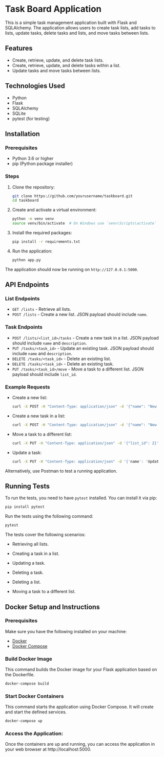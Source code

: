 # Task Board Application

This is a simple task management application built with Flask and SQLAlchemy. The application allows users to create task lists, add tasks to lists, update tasks, delete tasks and lists, and move tasks between lists.

## Features

- Create, retrieve, update, and delete task lists.
- Create, retrieve, update, and delete tasks within a list.
- Update tasks and move tasks between lists.

## Technologies Used

- Python
- Flask
- SQLAlchemy
- SQLite
- pytest (for testing)

## Installation

### Prerequisites

- Python 3.6 or higher
- pip (Python package installer)

### Steps

1. Clone the repository:

    ```bash
    git clone https://github.com/yourusername/taskboard.git
    cd taskboard
    ```

2. Create and activate a virtual environment:

    ```bash
    python -m venv venv
    source venv/bin/activate  # On Windows use `venv\Scripts\activate`
    ```

3. Install the required packages:

    ```bash
    pip install -r requirements.txt
    ```

4. Run the application:

    ```bash
    python app.py
    ```

The application should now be running on `http://127.0.0.1:5000`.

## API Endpoints

### List Endpoints

- `GET /lists` - Retrieve all lists.
- `POST /lists` - Create a new list. JSON payload should include `name`.

### Task Endpoints

- `POST /lists/<list_id>/tasks` - Create a new task in a list. JSON payload should include `name` and `description`.
- `PUT /tasks/<task_id>` - Update an existing task. JSON payload should include `name` and `description`.
- `DELETE /tasks/<task_id>` - Delete an existing list.
- `DELETE /tasks/<task_id>` - Delete an existing task.
- `PUT /tasks/<task_id>/move` - Move a task to a different list. JSON payload should include `list_id`.


### Example Requests

- Create a new list:

    ```bash
    curl -X POST -H "Content-Type: application/json" -d '{"name": "New List"}' http://127.0.0.1:5000/lists
    ```

- Create a new task in a list:

    ```bash
    curl -X POST -H "Content-Type: application/json" -d '{"name": "New Task", "description": "Task description"}' http://127.0.0.1:5000/lists/1/tasks
    ```

- Move a task to a different list:

    ```bash
    curl -X PUT -H "Content-Type: application/json" -d '{"list_id": 2}' http://127.0.0.1:5000/tasks/1/move
    ```

- Update a task:

    ```bash
    curl -X PUT -H "Content-Type: application/json" -d '{'name': 'Updated Task', 'description': 'Updated description'}' http://127.0.0.1:5000/tasks/1
    ```

Alternatively, use Postman to test a running application.

## Running Tests

To run the tests, you need to have `pytest` installed. You can install it via pip:

```bash
pip install pytest
```

Run the tests using the following command:

```bash
pytest
```

The tests cover the following scenarios:

* Retrieving all lists.

* Creating a task in a list.

* Updating a task.

* Deleting a task.

* Deleting a list.

* Moving a task to a different list.

## Docker Setup and Instructions

### Prerequisites

Make sure you have the following installed on your machine:
- [Docker](https://docs.docker.com/get-docker/)
- [Docker Compose](https://docs.docker.com/compose/install/)

### Build Docker Image


This command builds the Docker image for your Flask application based on the Dockerfile.

```bash
docker-compose build
```

### Start Docker Containers

This command starts the application using Docker Compose. It will create and start the defined services.

```bash
docker-compose up
```

### Access the Application:

Once the containers are up and running, you can access the application in your web browser at http://localhost:5000.